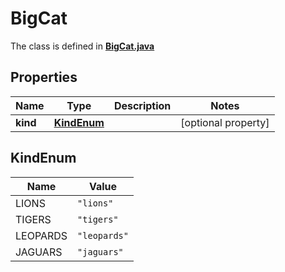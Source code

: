 

# BigCat

The class is defined in **[BigCat.java](../../src/main/java/org/openapitools/model/BigCat.java)**

## Properties

Name | Type | Description | Notes
------------ | ------------- | ------------- | -------------
**kind** | [**KindEnum**](#KindEnum) |  |  [optional property]

## KindEnum

Name | Value
---- | -----
LIONS | `"lions"`
TIGERS | `"tigers"`
LEOPARDS | `"leopards"`
JAGUARS | `"jaguars"`


